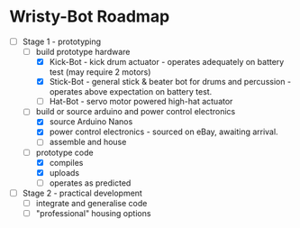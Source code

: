 # Wristy-Bot Roadmap

- [ ] Stage 1 - prototyping
    - [ ] build prototype hardware
        - [x] Kick-Bot - kick drum actuator - operates adequately on battery test (may require 2 motors)
        - [x] Stick-Bot - general stick & beater bot for drums and percussion - operates above expectation on battery test.
        - [ ] Hat-Bot - servo motor powered high-hat actuator

    - [ ] build or source arduino and power control electronics
        - [x] source Arduino Nanos
        - [x] power control electronics - sourced on eBay, awaiting arrival.
        - [ ] assemble and house

    - [ ] prototype code
        - [x] compiles
        - [x] uploads
        - [ ] operates as predicted
        
- [ ] Stage 2 - practical development
    - [ ] integrate and generalise code
    - [ ] "professional" housing options
